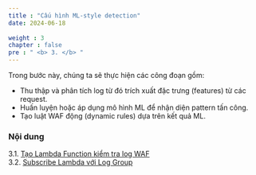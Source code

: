 ```yaml
---
title : "Cấu hình ML-style detection"
date: 2024-06-18
 
weight : 3 
chapter : false
pre : " <b> 3. </b> "
---
```


Trong bước này, chúng ta sẽ thực hiện các công đoạn gồm:
- Thu thập và phân tích log từ đó trích xuất đặc trưng (features) từ các request.
- Huấn luyện hoặc áp dụng mô hình ML để nhận diện pattern tấn công.
- Tạo luật WAF động (dynamic rules) dựa trên kết quả ML.

### Nội dung
3.1. [Tạo Lambda Function kiểm tra log WAF](3.1-createlambda/) \
3.2. [Subscribe Lambda với Log Group](3.2-3.2-subscribeLambda/)